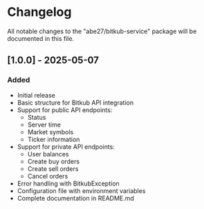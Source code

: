 # Changelog

All notable changes to the "abe27/bitkub-service" package will be documented in this file.

## [1.0.0] - 2025-05-07

### Added

-   Initial release
-   Basic structure for Bitkub API integration
-   Support for public API endpoints:
    -   Status
    -   Server time
    -   Market symbols
    -   Ticker information
-   Support for private API endpoints:
    -   User balances
    -   Create buy orders
    -   Create sell orders
    -   Cancel orders
-   Error handling with BitkubException
-   Configuration file with environment variables
-   Complete documentation in README.md

